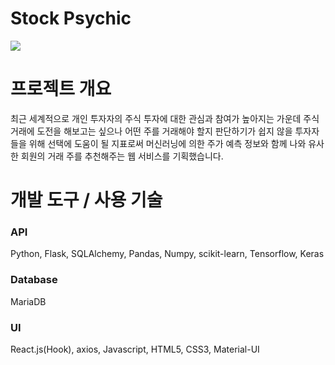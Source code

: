 # Stock Psychic
<div><img src="https://user-images.githubusercontent.com/62537764/99362030-4800a600-28f6-11eb-947c-c7039cbba096.png"></div>

# 프로젝트 개요
최근 세계적으로 개인 투자자의 주식 투자에 대한 관심과 참여가 높아지는 가운데 주식 거래에 도전을 해보고는 싶으나 어떤 주를 거래해야 할지 판단하기가 쉽지 않을 투자자들을 위해 선택에 도움이 될 지표로써 머신러닝에 의한 주가 예측 정보와 함께 나와 유사한 회원의 거래 주를 추천해주는 웹 서비스를 기획했습니다.

# 개발 도구 / 사용 기술
<h3>API</h3>
<div>Python, Flask, SQLAlchemy, Pandas, Numpy, scikit-learn, Tensorflow, Keras</div>
<h3>Database</h3>
<div>MariaDB</div>
<h3>UI</h3>
<div>React.js(Hook), axios, Javascript, HTML5, CSS3, Material-UI</div>
